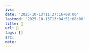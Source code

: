 ```yaml
---
ivs:
date: '2025-10-13T11:27:16+08:00'
lastmod: '2025-10-13T13:04:51+08:00'
title: 󰖥
url: 󰖥
tags: []
src:
note:
---
```

